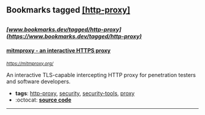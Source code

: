 ## Bookmarks tagged [[http-proxy]](https://www.bookmarks.dev/search?q=[http-proxy])

_<sup><sup>[www.bookmarks.dev/tagged/http-proxy](https://www.bookmarks.dev/tagged/http-proxy)</sup></sup>_
---
#### [mitmproxy - an interactive HTTPS proxy](https://mitmproxy.org/)
_<sup>https://mitmproxy.org/</sup>_

An interactive TLS-capable intercepting HTTP proxy for penetration testers and software developers.
* **tags**: [http-proxy](../tagged/http-proxy.md), [security](../tagged/security.md), [security-tools](../tagged/security-tools.md), [proxy](../tagged/proxy.md)
* :octocat: **[source code](https://github.com/mitmproxy/mitmproxy)**
---
